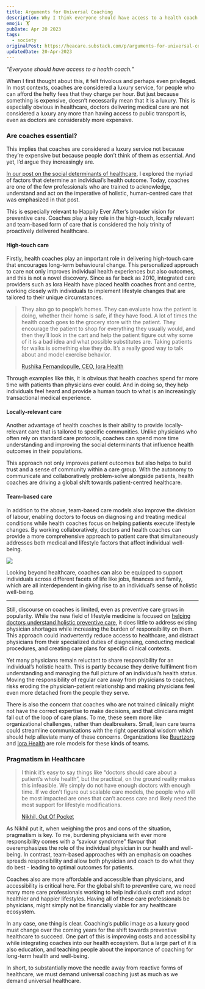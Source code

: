 ```yaml
---
title: Arguments for Universal Coaching
description: Why I think everyone should have access to a health coach.
emoji: 🏋️
pubDate: Apr 20 2023
tags:
  - society
originalPost: https://heacare.substack.com/p/arguments-for-universal-coaching
updatedDate: 20-Apr-2023
---
```


_“Everyone should have access to a health coach.”_

When I first thought about this, it felt frivolous and perhaps even privileged. In most contexts, coaches are considered a luxury service, for people who can afford the hefty fees that they charge per hour. But just because something is expensive, doesn’t necessarily mean that it is a luxury. This is especially obvious in healthcare, doctors delivering medical care are not considered a luxury any more than having access to public transport is, even as doctors are considerably more expensive.

### Are coaches essential?

This implies that coaches are considered a luxury service not because they’re expensive but because people don’t think of them as essential. And yet, I’d argue they increasingly are.

[In our post on the social determinants of healthcare](https://heacare.substack.com/p/honeybee-healthcare), I explored the myriad of factors that determine an individual’s health outcome. Today, coaches are one of the few professionals who are trained to acknowledge, understand and act on the imperative of holistic, human-centred care that was emphasized in that post.

This is especially relevant to Happily Ever After’s broader vision for preventive care. Coaches play a key role in the high-touch, locally relevant and team-based form of care that is considered the holy trinity of proactively delivered healthcare.

#### High-touch care

Firstly, health coaches play an important role in delivering high-touch care that encourages long-term behavioural change. This personalized approach to care not only improves individual health experiences but also outcomes, and this is not a novel discovery. Since as far back as 2010, integrated care providers such as Iora Health have placed health coaches front and centre, working closely with individuals to implement lifestyle changes that are tailored to their unique circumstances.

> They also go to people’s homes. They can evaluate how the patient is doing, whether their home is safe, if they have food. A lot of times the health coach goes to the grocery store with the patient. They encourage the patient to shop for everything they usually would, and then they’ll look in the cart and help the patient figure out why some of it is a bad idea and what possible substitutes are. Taking patients for walks is something else they do. It’s a really good way to talk about and model exercise behavior.
>
> [Rushika Fernandopulle, CEO, Iora Health](https://www.commonwealthfund.org/publications/2015/dec/putting-health-coaches-front-and-center-qa-rushika-fernandopulle-iora-health)

Through examples like this, it is obvious that health coaches spend far more time with patients than physicians ever could. And in doing so, they help individuals feel heard and provide a human touch to what is an increasingly transactional medical experience.

#### Locally-relevant care

Another advantage of health coaches is their ability to provide locally-relevant care that is tailored to specific communities. Unlike physicians who often rely on standard care protocols, coaches can spend more time understanding and improving the social determinants that influence health outcomes in their populations.

This approach not only improves patient outcomes but also helps to build trust and a sense of community within a care group. With the autonomy to communicate and collaboratively problem-solve alongside patients, health coaches are driving a global shift towards patient-centred healthcare.

#### Team-based care

In addition to the above, team-based care models also improve the division of labour, enabling doctors to focus on diagnosing and treating medical conditions while health coaches focus on helping patients execute lifestyle changes. By working collaboratively, doctors and health coaches can provide a more comprehensive approach to patient care that simultaneously addresses both medical and lifestyle factors that affect individual well-being.

![](https://substackcdn.com/image/fetch/f_auto,q_auto:good,fl_progressive:steep/https%3A%2F%2Fsubstack-post-media.s3.amazonaws.com%2Fpublic%2Fimages%2Ff6f4e89b-38d3-4ae4-916c-618b32c6b178_1076x1288.png)

Looking beyond healthcare, coaches can also be equipped to support individuals across different facets of life like jobs, finances and family, which are all interdependent in giving rise to an individual’s sense of holistic well-being.

---

Still, discourse on coaches is limited, even as preventive care grows in popularity. While the new field of lifestyle medicine is focused on [helping doctors understand holistic preventive care](https://www.wsj.com/articles/nutrition-exercise-medical-schools-boost-teaching-of-healthy-behaviors-to-fight-chronic-disease-afb045bc), it does little to address existing physician shortages while increasing the burden of responsibility on them. This approach could inadvertently reduce access to healthcare, and distract physicians from their specialized duties of diagnosing, conducting medical procedures, and creating care plans for specific clinical contexts.

Yet many physicians remain reluctant to share responsibility for an individual’s holistic health. This is partly because they derive fulfilment from understanding and managing the full picture of an individual’s health status. Moving the responsibility of regular care away from physicians to coaches, risks eroding the physician-patient relationship and making physicians feel even more detached from the people they serve.

There is also the concern that coaches who are not trained clinically might not have the correct expertise to make decisions, and that clinicians might fall out of the loop of care plans. To me, these seem more like organizational challenges, rather than dealbreakers. Small, lean care teams could streamline communications with the right operational wisdom which should help alleviate many of these concerns. Organizations like [Buurtzorg](https://www.buurtzorg.com/) and [Iora Health](https://www.iorahealth.com/) are role models for these kinds of teams.

### Pragmatism in Healthcare

> I think it’s easy to say things like “doctors should care about a patient’s whole health”, but the practical, on the ground reality makes this infeasible. We simply do not have enough doctors with enough time. If we don't figure out scalable care models, the people who will be most impacted are ones that can’t access care and likely need the most support for lifestyle modifications.
>
> [Nikhil, Out Of Pocket](https://www.outofpocket.health/p/should-physicians-create-lifestyle-plans)

As Nikhil put it, when weighing the pros and cons of the situation, pragmatism is key. To me, burdening physicians with ever more responsibility comes with a “saviour syndrome” flavour that overemphasizes the role of the individual physician in our health and well-being. In contrast, team-based approaches with an emphasis on coaches spreads responsibility and allow both physician and coach to do what they do best - leading to optimal outcomes for patients.

Coaches also are more affordable and accessible than physicians, and accessibility is critical here. For the global shift to preventive care, we need many more care professionals working to help individuals craft and adopt healthier and happier lifestyles. Having all of these care professionals be physicians, might simply not be financially viable for any healthcare ecosystem.

In any case, one thing is clear. Coaching’s public image as a luxury good must change over the coming years for the shift towards preventive healthcare to succeed. One part of this is improving costs and accessibility while integrating coaches into our health ecosystem. But a large part of it is also education, and teaching people about the importance of coaching for long-term health and well-being.

In short, to substantially move the needle away from reactive forms of healthcare, we must demand universal coaching just as much as we demand universal healthcare.
